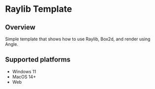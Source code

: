 # Raylib Template

## Overview

Simple template that shows how to use Raylib, Box2d, and render using Angle.

## Supported platforms

- Windows 11
- MacOS 14+
- Web
